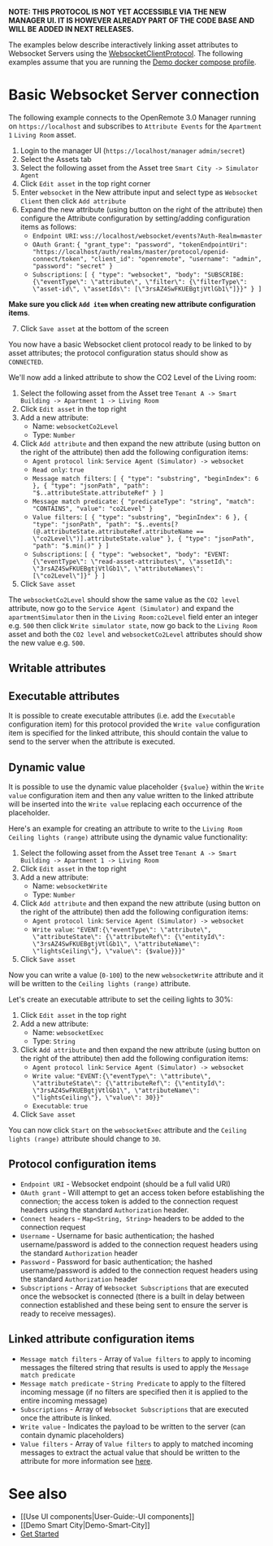 **NOTE: THIS PROTOCOL IS NOT YET ACCESSIBLE VIA THE NEW MANAGER UI. IT IS HOWEVER ALREADY PART OF THE CODE BASE AND WILL BE ADDED IN NEXT RELEASES.**

The examples below describe interactively linking asset attributes to Websocket Servers using the [WebsocketClientProtocol](https://github.com/openremote/openremote/blob/master/agent/src/main/java/org/openremote/agent/protocol/websocket/WebsocketClientProtocol.java). The following examples assume that you are running the [Demo docker compose profile](https://github.com/openremote/openremote/wiki/Developer-Guide:-Docker-compose-profiles#demo-docker-composeyml).

# Basic Websocket Server connection

The following example connects to the OpenRemote 3.0 Manager running on `https://localhost` and subscribes to `Attribute Events` for the `Apartment 1` `Living Room` asset.

1. Login to the manager UI (`https://localhost/manager` `admin/secret`)
2. Select the Assets tab
3. Select the following asset from the Asset tree `Smart City -> Simulator Agent`
3. Click `Edit asset` in the top right corner
3. Enter `websocket` in the New attribute input and select type as `Websocket Client` then click `Add attribute`
3. Expand the new attribute (using button on the right of the attribute) then configure the Attribute configuration by setting/adding configuration items as follows:
   * `Endpoint URI`: `wss://localhost/websocket/events?Auth-Realm=master`
   * `OAuth Grant`: `{
    "grant_type": "password",
    "tokenEndpointUri": "https://localhost/auth/realms/master/protocol/openid-connect/token",
    "client_id": "openremote",
    "username": "admin",
    "password": "secret"
}`
   *  `Subscriptions`: `[
  {
     "type": "websocket",
     "body": "SUBSCRIBE:{\"eventType\": \"attribute\", \"filter\": {\"filterType\": \"asset-id\", \"assetIds\": [\"3rsAZ4SwFKUEBgtjVtlGb1\"]}}"
  }
]`

**Make sure you click `Add item` when creating new attribute configuration items**.

7. Click `Save asset` at the bottom of the screen

You now have a basic Websocket client protocol ready to be linked to by asset attributes; the protocol configuration status should show as `CONNECTED`.

We'll now add a linked attribute to show the CO2 Level of the Living room:

1. Select the following asset from the Asset tree `Tenant A -> Smart Building -> Apartment 1 -> Living Room`
2. Click `Edit asset` in the top right
3. Add a new attribute:
   * Name: `websocketCo2Level`
   * Type: `Number`
4. Click `Add attribute` and then expand the new attribute (using button on the right of the attribute) then add the following configuration items:
   * `Agent protocol link`: `Service Agent (Simulator) -> websocket`
   * `Read only`: `true`
   * `Message match filters`: `[
    {
        "type": "substring",
        "beginIndex": 6
    },
    {
        "type": "jsonPath",
        "path": "$..attributeState.attributeRef"
    }
]`
   * `Message match predicate`: `{
    "predicateType": "string",
    "match": "CONTAINS",
    "value": "co2Level"
}`
   * `Value filters`: `[
{
        "type": "substring",
        "beginIndex": 6
    },
    {
        "type": "jsonPath",
        "path": "$..events[?(@.attributeState.attributeRef.attributeName == \"co2Level\")].attributeState.value"
    },
    {
        "type": "jsonPath",
        "path": "$.min()"
    }
]`
   * `Subscriptions`: `[
  {
     "type": "websocket",
     "body": "EVENT:{\"eventType\": \"read-asset-attributes\", \"assetId\": \"3rsAZ4SwFKUEBgtjVtlGb1\", \"attributeNames\": [\"co2Level\"]}"
  }
]`
5. Click `Save asset`

The `websocketCo2Level` should show the same value as the `CO2 level` attribute, now go to the `Service Agent (Simulator)` and expand the `apartmentSimulator` then in the `Living Room:co2Level` field enter an integer e.g. `500` then click `Write simulator state`, now go back to the `Living Room` asset and both the `CO2 level` and `websocketCo2Level` attributes should show the new value e.g. `500`.

## Writable attributes

## Executable attributes
It is possible to create executable attributes (i.e. add the `Executable` configuration item) for this protocol provided the `Write value` configuration item is specified for the linked attribute, this should contain the value to send to the server when the attribute is executed.

## Dynamic value
It is possible to use the dynamic value placeholder `{$value}` within the `Write value` configuration item and then any value written to the linked attribute will be inserted into the `Write value` replacing each occurrence of the placeholder.

Here's an example for creating an attribute to write to the `Living Room` `Ceiling lights (range)` attribute using the dynamic value functionality:

1. Select the following asset from the Asset tree `Tenant A -> Smart Building -> Apartment 1 -> Living Room`
2. Click `Edit asset` in the top right
3. Add a new attribute:
   * Name: `websocketWrite`
   * Type: `Number`
4. Click `Add attribute` and then expand the new attribute (using button on the right of the attribute) then add the following configuration items:
   * `Agent protocol link`: `Service Agent (Simulator) -> websocket`
   * `Write value`: `"EVENT:{\"eventType\": \"attribute\", \"attributeState\": {\"attributeRef\": {\"entityId\": \"3rsAZ4SwFKUEBgtjVtlGb1\", \"attributeName\": \"lightsCeiling\"}, \"value\": {$value}}}"`
5. Click `Save asset`

Now you can write a value (`0-100`) to the new `websocketWrite` attribute and it will be written to the `Ceiling lights (range)` attribute.

Let's create an executable attribute to set the ceiling lights to 30%:

1. Click `Edit asset` in the top right
2. Add a new attribute:
   * Name: `websocketExec`
   * Type: `String`
3. Click `Add attribute` and then expand the new attribute (using button on the right of the attribute) then add the following configuration items:
   * `Agent protocol link`: `Service Agent (Simulator) -> websocket`
   * `Write value`: `"EVENT:{\"eventType\": \"attribute\", \"attributeState\": {\"attributeRef\": {\"entityId\": \"3rsAZ4SwFKUEBgtjVtlGb1\", \"attributeName\": \"lightsCeiling\"}, \"value\": 30}}"`
   * `Executable`: `true`
4. Click `Save asset`

You can now click `Start` on the `websocketExec` attribute and the `Ceiling lights (range)` attribute should change to `30`.

## Protocol configuration items
* `Endpoint URI` - Websocket endpoint (should be a full valid URI)
* `OAuth grant` - Will attempt to get an access token before establishing the connection; the access token is added to the connection request headers using the standard `Authorization` header.
* `Connect headers` - `Map<String, String>` headers to be added to the connection request
* `Username` - Username for basic authentication; the hashed username/password is added to the connection request headers using the standard `Authorization` header
* `Password` - Password for basic authentication; the hashed username/password is added to the connection request headers using the standard `Authorization` header
* `Subscriptions` - Array of `Websocket Subscriptions` that are executed once the websocket is connected (there is a built in delay between connection established and these being sent to ensure the server is ready to receive messages).

## Linked attribute configuration items
* `Message match filters` - Array of `Value filters` to apply to incoming messages the filtered string that results is used to apply the `Message match predicate`
* `Message match predicate` - `String Predicate` to apply to the filtered incoming message (if no filters are specified then it is applied to the entire incoming message)
* `Subscriptions` - Array of `Websocket Subscriptions` that are executed once the attribute is linked.
* `Write value` - Indicates the payload to be written to the server (can contain dynamic placeholders)
* `Value filters` - Array of `Value filters` to apply to matched incoming messages to extract the actual value that should be written to the attribute for more information see [here](https://github.com/openremote/openremote/wiki/User-Guide:-Generic-protocols#response-value-filtering).

# See also

- [[Use UI components|User-Guide:-UI components]]
- [[Demo Smart City|Demo-Smart-City]]
- [Get Started](https://openremote.io/get-started-manager/)